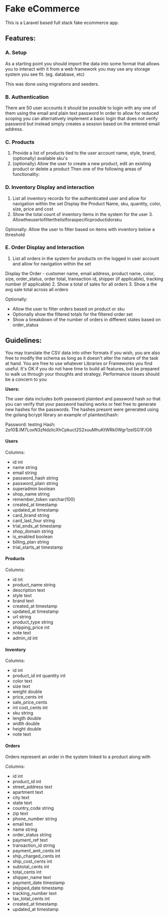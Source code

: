 # Fake eCommerce

This is a Laravel based full stack fake ecommerce app. 

## Features:

### A. Setup

As a starting point you should import the data into some format that allows you to interact with it from a web framework you may use any storage system you see fit. (eg. database, etc)

This was done using migrations and seeders.

### B. Authentication

There are 50 user accounts it should be possible to login with any one of them using the email and plain text password
In order to allow for reduced scoping you can alternatively implement a basic login that does not verify password but instead simply creates a session based on the entered email address.

### C. Products

1. Provide a list of products tied to the user account name, style, brand, (optionally) available sku's
2. (optionally) Allow the user to create a new product, edit an existing product or delete a product
Then one of the following areas of functionality:

### D. Inventory Display and interaction
1. List all inventory records for the authenticated user and allow for navigation within the set Display the Product Name, sku, quantity, color, size, price and cost
2. Show the total count of inventory items in the system for the user 3. Allowtheusertofilterthelistforaspecificproductidorsku

Optionally:
Allow the user to filter based on items with inventory below a threshold

### E. Order Display and Interaction
1. List all orders in the system for products on the logged in user account and allow for navigation within the set

Display the Order - customer name, email address, product name, color, size, order_status, order total, transaction id, shipper (if applicable), tracking number (if applicable)
2. Show a total of sales for all orders
3. Show a the avg sale total across all orders

Optionally:
- Allow the user to filter orders based on product or sku
- Optionally show the filtered totals for the filtered order set
- Show a breakdown of the number of orders in different states based on order_status

## Guidelines:

You may translate the CSV data into other formats if you wish, you are also free to modify the schema as long as it doesn't alter the nature of the task at hand.
You are free to use whatever Libraries or Frameworks you find useful.
It's OK if you do not have time to build all features, but be prepared to walk us through your thoughts and strategy.
Performance issues should be a concern to you

**Users:**

The user data includes both password plaintext and password hash so that you can verify that your password hashing works or feel free to generate new hashes for the passwords. The hashes present were generated using the golang bcrypt library an example of plaintext/hash:

Password: testing
Hash: $2a$10$.IM7LoxN3zNdzlicXhCpkuct2S2xuuMhuKtWRk0Wgr1zelSG1F/G6
      
#### Users

Columns:
- id int
- name string
- email string
- password_hash string 
- password_plain string 
- superadmin boolean 
- shop_name string 
- remember_token varchar(100) 
- created_at timestamp 
- updated_at timestamp 
- card_brand string 
- card_last_four string 
- trial_ends_at timestamp 
- shop_domain string 
- is_enabled boolean 
- billing_plan string 
- trial_starts_at timestamp

#### Products

Columns:
- id int
- product_name string 
- description text 
- style text
- brand text 
- created_at timestamp 
- updated_at timestamp 
- url string 
- product_type string 
- shipping_price int 
- note text
- admin_id int

#### Inventory
 
Columns:
- id int
- product_id int quantity int
- color text
- size text
- weight double 
- price_cents int 
- sale_price_cents 
- int cost_cents int
- sku string
- length double
- width double
- height double
- note text
     
#### Orders

Orders represent an order in the system linked to a product along with

Columns:
- id int
- product_id int 
- street_address text 
- apartment text
- city text
- state text 
- country_code string 
- zip text
- phone_number string 
- email text
- name string 
- order_status string 
- payment_ref text 
- transaction_id string 
- payment_amt_cents int 
- ship_charged_cents int 
- ship_cost_cents int 
- subtotal_cents int 
- total_cents int 
- shipper_name text 
- payment_date timestamp 
- shipped_date timestamp 
- tracking_number text 
- tax_total_cents int 
- created_at timestamp 
- updated_at timestamp
